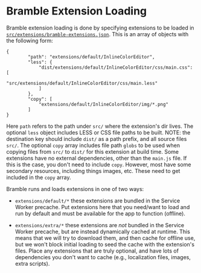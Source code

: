 # Bramble Extension Loading

Bramble extension loading is done by specifying extensions to be loaded in
[`src/extensions/bramble-extensions.json`](src/extensions/bramble-extensions.json).
This is an array of objects with the following form:

```
{
        "path": "extensions/default/InlineColorEditor",
        "less": {
            "dist/extensions/default/InlineColorEditor/css/main.css": [
                "src/extensions/default/InlineColorEditor/css/main.less"
            ]
        },
        "copy": [
            "extensions/default/InlineColorEditor/img/*.png"
        ]
}
```

Here `path` refers to the path under `src/` where the extension's dir lives.
The optional `less` object includes LESS or CSS file paths to be built. NOTE: the
destination key should include `dist/` as a path prefix, and all source files `src/`.
The optional `copy` array includes file path `globs` to be used when copying files from `src/`
to `dist/` for this extension at build time.  Some extensions have no external
dependencies, other than the `main.js` file.  If this is the case, you don't need
to include `copy`.  However, most have some secondary resources, including things
images, etc.  These need to get included in the `copy` array.

Bramble runs and loads extensions in one of two ways:

* `extensions/default/*` these extensions are bundled in the Service Worker precache.
Put extensions here that you need/want to load and run by default and must be available
for the app to function (offline).

* `extensions/extra/*` these extensions are *not* bundled in the Service Worker precache,
but are instead dynamically cached at runtime.  This means that we will try to download them,
and then cache for offline use, but we won't block initial loading to seed the cache with
the extension's files.  Place any extensions that are truly optional, and have lots of
dependencies you don't want to cache (e.g., localization files, images, extra scripts).